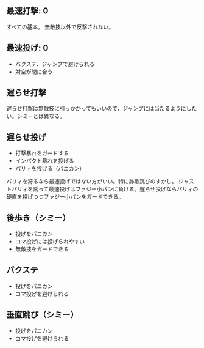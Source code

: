 ## 最速打撃: 0

すべての基本。
無敵技以外で反撃されない。

## 最速投げ: 0

- バクステ、ジャンプで避けられる
- 対空が間に合う

## 遅らせ打撃

遅らせ打撃は無敵技に引っかかってもいいので、ジャンプには当たるようにしたい。シミーとは異なる。

## 遅らせ投げ

- 打撃暴れをガードする
- インパクト暴れを投げる
- パリィを投げる（パニカン）

パリィを狩るなら最速投げではない方がいい。特に詐欺跳びのすかし。
ジャストパリィを誘って最速投げはファジー小パンに負ける。遅らせ投げならパリィの硬直を投げつつファジー小パンをガードできる。

## 後歩き（シミー）

- 投げをパニカン
- コマ投げには投げられやすい
- 無敵技をガードできる

## バクステ

- 投げをパニカン
- コマ投げを避けられる

## 垂直跳び（シミー）

- 投げをパニカン
- コマ投げを避けられる
